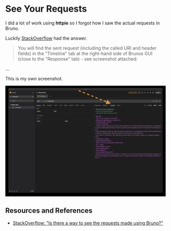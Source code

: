 # See Your Requests

I did a lot of work using **httpie** so I forgot how I saw the actual requests in Bruno.

Luckily [StackOverflow][stackoverflow] had the answer.

> You will find the sent request (including the called URI and header fields) in the "Timeline" tab at the right-hand side of Brunos GUI (close to the "Response" tab) - see screenshot attached:
>

...

This is my own screenshot.

![Bruno screenshot timeline](bruno_screenshot_timeline.jpg)

## Resources and References

- [StackOverflow: "Is there a way to see the requests made using Bruno?"][stackoverflow]

[stackoverflow]: https://stackoverflow.com/questions/77848215/is-there-a-way-to-see-the-requests-made-using-bruno

